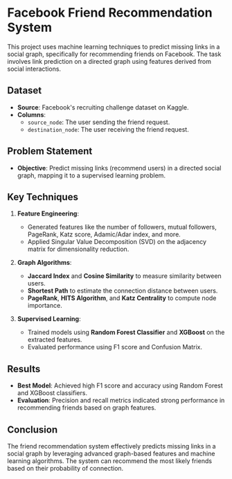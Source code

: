 

# Facebook Friend Recommendation System

This project uses machine learning techniques to predict missing links in a social graph, specifically for recommending friends on Facebook. The task involves link prediction on a directed graph using features derived from social interactions.

## Dataset
- **Source**: Facebook's recruiting challenge dataset on Kaggle.
- **Columns**: 
  - `source_node`: The user sending the friend request.
  - `destination_node`: The user receiving the friend request.

## Problem Statement
- **Objective**: Predict missing links (recommend users) in a directed social graph, mapping it to a supervised learning problem.
  
## Key Techniques
1. **Feature Engineering**:
   - Generated features like the number of followers, mutual followers, PageRank, Katz score, Adamic/Adar index, and more.
   - Applied Singular Value Decomposition (SVD) on the adjacency matrix for dimensionality reduction.

2. **Graph Algorithms**:
   - **Jaccard Index** and **Cosine Similarity** to measure similarity between users.
   - **Shortest Path** to estimate the connection distance between users.
   - **PageRank**, **HITS Algorithm**, and **Katz Centrality** to compute node importance.

3. **Supervised Learning**:
   - Trained models using **Random Forest Classifier** and **XGBoost** on the extracted features.
   - Evaluated performance using F1 score and Confusion Matrix.

## Results
- **Best Model**: Achieved high F1 score and accuracy using Random Forest and XGBoost classifiers.
- **Evaluation**: Precision and recall metrics indicated strong performance in recommending friends based on graph features.

## Conclusion
The friend recommendation system effectively predicts missing links in a social graph by leveraging advanced graph-based features and machine learning algorithms. The system can recommend the most likely friends based on their probability of connection.


